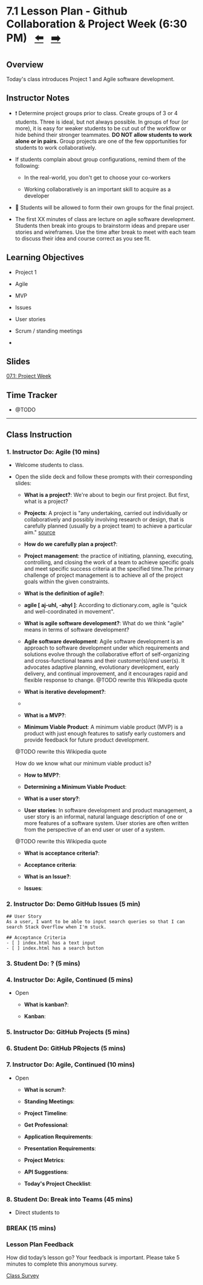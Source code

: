 # 7.1 Lesson Plan - Github Collaboration & Project Week (6:30 PM) <!--links--> &nbsp; [⬅️](../../06-Week/03-Day/03-LESSON-PLAN.md) &nbsp; [➡️](../02-Day/02-LESSON-PLAN.md)


## Overview

Today's class introduces Project 1 and Agile software development.


## Instructor Notes

* ❗ Determine project groups prior to class. Create groups of 3 or 4 students. Three is ideal, but not always possible. In groups of four (or more), it is easy for weaker students to be cut out of the workflow or hide behind their stronger teammates. **DO NOT allow students to work alone or in pairs.** Group projects are one of the few opportunities for students to work collaboratively. 

* If students complain about group configurations, remind them of the following:

  * In the real-world, you don't get to choose your co-workers

  * Working collaboratively is an important skill to acquire as a developer

* 📝 Students will be allowed to form their own groups for the final project. 

* The first XX minutes of class are lecture on agile software development. Students then break into groups to brainstorm ideas and prepare user stories and wireframes. Use the time after break to meet with each team to discuss their idea and course correct as you see fit. 


## Learning Objectives

* Project 1

* Agile 

* MVP

* Issues

* User stories

* Scrum / standing meetings 

* 

## Slides

[07.1: Project Week](https://docs.google.com/presentation/d/1mCsAsRtwjGncXqq17bIJUZGNV26wqjqeuhWTQvnoLa0/edit?usp=sharing)

## Time Tracker

* @TODO

- - -

## Class Instruction

### 1. Instructor Do: Agile (10 mins)

* Welcome students to class.

* Open the slide deck and follow these prompts with their corresponding slides:

    * **What is a project?**: We're about to begin our first project. But first, what is a project?

    * **Projects**: A project is "any undertaking, carried out individually or collaboratively and possibly involving research or design, that is carefully planned (usually by a project team) to achieve a particular aim." [source](https://en.wikipedia.org/wiki/Project)

    * **How do we carefully plan a project?**: 

    * **Project management**: the practice of initiating, planning, executing, controlling, and closing the work of a team to achieve specific goals and meet specific success criteria at the specified time.The primary challenge of project management is to achieve all of the project goals within the given constraints.

    * **What is the definition of agile?**: 

    * **agile [ aj-uhl, -ahyl ]**: According to dictionary.com, agile is "quick and well-coordinated in movement". 

    * **What is agile software development?**: What do we think "agile" means in terms of software development?

    * **Agile software development**: Agile software development is an approach to software development under which requirements and solutions evolve through the collaborative effort of self-organizing and cross-functional teams and their customer(s)/end user(s). It advocates adaptive planning, evolutionary development, early delivery, and continual improvement, and it encourages rapid and flexible response to change. @TODO rewrite this Wikipedia quote 

  * **What is iterative development?**: 

  * 

  * **What is a MVP?**:

  * **Minimum Viable Product**: A minimum viable product (MVP) is a product with just enough features to satisfy early customers and provide feedback for future product development.

  @TODO rewrite this Wikipedia quote 

  How do we know what our minimum viable product is?

  * **How to MVP?**:

  * **Determining a Minimum Viable Product**: 

  * **What is a user story?**:

  * **User stories**: In software development and product management, a user story is an informal, natural language description of one or more features of a software system. User stories are often written from the perspective of an end user or user of a system. 

  @TODO rewrite this Wikipedia quote 

  * **What is acceptance criteria?**:

  * **Acceptance criteria**:

  * **What is an Issue?**:

  * **Issues**:


### 2. Instructor Do: Demo GitHub Issues (5 min)

```
## User Story
As a user, I want to be able to input search queries so that I can search Stack Overflow when I'm stuck.

## Acceptance Criteria
- [ ] index.html has a text input
- [ ] index.html has a search button
```

### 3. Student Do: ? (5 mins)



### 4. Instructor Do: Agile, Continued (5 mins)

* Open

    * **What is kanban?**:

    * **Kanban**:

### 5. Instructor Do: GitHub Projects (5 mins)

### 6. Student Do: GitHub PRojects (5 mins)

### 7. Instructor Do: Agile, Continued (10 mins)

* Open

    * **What is scrum?**: 

    * **Standing Meetings**:

    * **Project Timeline**:

    * **Get Professional**:

    * **Application Requirements**:

    * **Presentation Requirements**:

    * **Project Metrics**:

    * **API Suggestions**:

    * **Today's Project Checklist**:
    

### 8. Student Do: Break into Teams (45 mins)

* Direct students to

### BREAK (15 mins)

### 





### Lesson Plan Feedback

How did today’s lesson go? Your feedback is important. Please take 5 minutes to complete this anonymous survey.

[Class Survey](https://forms.gle/nYLbt6NZUNJMJ1h38)
